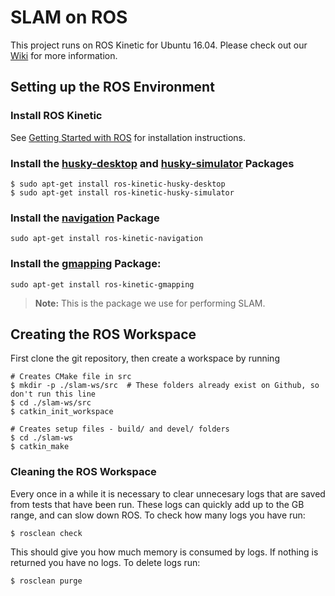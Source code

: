 # SLAM on ROS #

This project runs on ROS Kinetic for Ubuntu 16.04. Please check out our [Wiki](https://github.com/UTRA-ART/SLAM/wiki#getting-started-with-ros) for more information.

## Setting up the ROS Environment ##

### Install ROS Kinetic
See [Getting Started with ROS](https://github.com/UTRA-ART/SLAM/wiki#getting-started-with-ros) for installation instructions.

### Install the [husky-desktop]() and [husky-simulator]() Packages
```$ sudo apt-get update
$ sudo apt-get install ros-kinetic-husky-desktop
$ sudo apt-get install ros-kinetic-husky-simulator
```

### Install the [navigation](http://wiki.ros.org/navigation) Package
```
sudo apt-get install ros-kinetic-navigation
```

### Install the [gmapping](http://wiki.ros.org/gmapping) Package:
```
sudo apt-get install ros-kinetic-gmapping
```
> **Note:** This is the package we use for performing SLAM.

## Creating the ROS Workspace
First clone the git repository, then create a workspace by running
```
# Creates CMake file in src
$ mkdir -p ./slam-ws/src  # These folders already exist on Github, so don't run this line
$ cd ./slam-ws/src
$ catkin_init_workspace

# Creates setup files - build/ and devel/ folders
$ cd ./slam-ws
$ catkin_make
```

### Cleaning the ROS Workspace 
Every once in a while it is necessary to clear unnecesary logs that are saved from tests that have been run. These logs can quickly add up to the GB range, and can slow down ROS. To check how many logs you have run:

```
$ rosclean check
```

This should give you how much memory is consumed by logs. If nothing is returned you have no logs. 
To delete logs run:

```
$ rosclean purge
``` 
